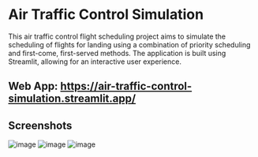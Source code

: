 
# Air Traffic Control Simulation

This air traffic control flight scheduling project aims to simulate the scheduling of flights for landing using a combination of priority scheduling and first-come, first-served methods. The application is built using Streamlit, allowing for an interactive user experience.

## Web App: https://air-traffic-control-simulation.streamlit.app/

## Screenshots

![image](https://github.com/user-attachments/assets/1bd13082-1b2f-42d5-9ca5-217d23311bcd)
![image](https://github.com/user-attachments/assets/ddb541aa-38ca-4295-9190-056238294012)
![image](https://github.com/user-attachments/assets/a635ed55-27bf-4c18-a78d-79596cc79f27)
